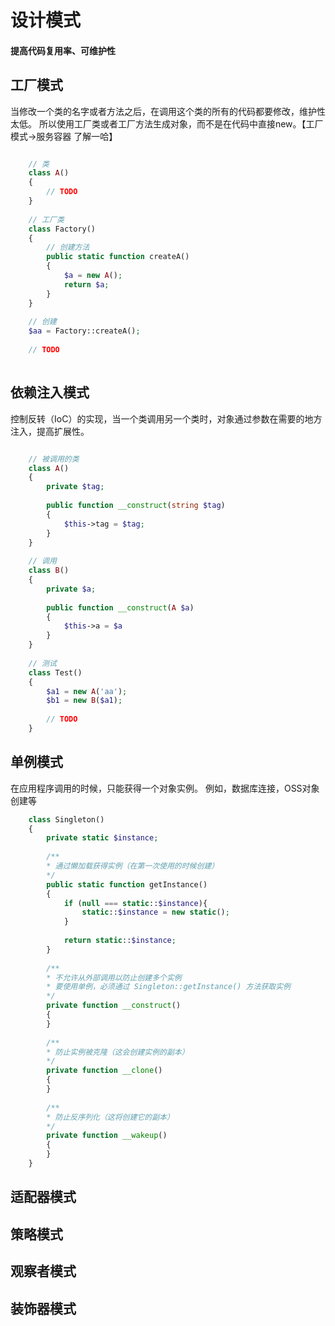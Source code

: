 # 设计模式
#### 提高代码复用率、可维护性

## 工厂模式
当修改一个类的名字或者方法之后，在调用这个类的所有的代码都要修改，维护性太低。
所以使用工厂类或者工厂方法生成对象，而不是在代码中直接new。【工厂模式->服务容器 了解一哈】

```php

    // 类
    class A()
    {
        // TODO
    }
    
    // 工厂类
    class Factory()
    {
        // 创建方法
        public static function createA()
        {
            $a = new A();
            return $a;
        }
    }
    
    // 创建
    $aa = Factory::createA();
    
    // TODO
   
```
## 依赖注入模式
控制反转（IoC）的实现，当一个类调用另一个类时，对象通过参数在需要的地方注入，提高扩展性。

```php

    // 被调用的类
    class A()
    {
        private $tag;
        
        public function __construct(string $tag)
        {
            $this->tag = $tag;
        }
    }
    
    // 调用
    class B()
    {
        private $a;
        
        public function __construct(A $a)
        {
            $this->a = $a
        }
    }
    
    // 测试
    class Test()
    {
        $a1 = new A('aa');
        $b1 = new B($a1);
        
        // TODO
    }

```

## 单例模式
在应用程序调用的时候，只能获得一个对象实例。
例如，数据库连接，OSS对象创建等
```php
    class Singleton()
    {
        private static $instance;
        
        /**
        * 通过懒加载获得实例（在第一次使用的时候创建）
        */
        public static function getInstance()
        {
            if (null === static::$instance){
                static::$instance = new static();
            }
            
            return static::$instance;
        }
        
        /**
        * 不允许从外部调用以防止创建多个实例
        * 要使用单例，必须通过 Singleton::getInstance() 方法获取实例
        */
        private function __construct()
        {
        }
        
        /**
        * 防止实例被克隆（这会创建实例的副本）
        */
        private function __clone()
        {
        }
        
        /**
        * 防止反序列化（这将创建它的副本）
        */
        private function __wakeup()
        {
        }
    }
```


## 适配器模式
## 策略模式
## 观察者模式
## 装饰器模式

